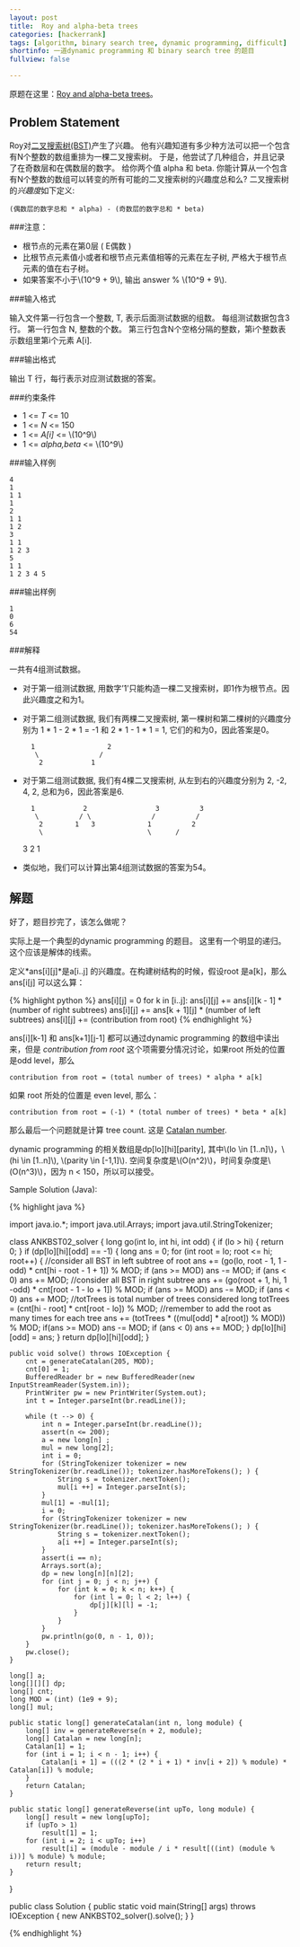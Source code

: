 ```yaml
---
layout: post
title:  Roy and alpha-beta trees
categories: [hackerrank]
tags: [algorithm, binary search tree, dynamic programming, difficult]
shortinfo: 一道dynamic programming 和 binary search tree 的题目
fullview: false 

---
```


<script type="text/javascript" src="http://cdn.mathjax.org/mathjax/latest/MathJax.js?config=default"></script>

原题在这里：[Roy and alpha-beta trees](https://www.hackerrank.com/challenges/roy-and-alpha-beta-trees)。

## Problem Statement 

Roy对[二叉搜索树(BST)](https://en.wikipedia.org/wiki/Binary_search_tree)产生了兴趣。 他有兴趣知道有多少种方法可以把一个包含有N个整数的数组重排为一棵二叉搜索树。 于是，他尝试了几种组合，并且记录了在奇数层和在偶数层的数字。 给你两个值 alpha 和 beta. 你能计算从一个包含有N个整数的数组可以转变的所有可能的二叉搜索树的兴趣度总和么? 二叉搜索树的*兴趣度*如下定义:  
	
	(偶数层的数字总和 * alpha) - (奇数层的数字总和 * beta)


###注意：

* 根节点的元素在第0层 ( E偶数 )
* 比根节点元素值小或者和根节点元素值相等的元素在左子树, 严格大于根节点元素的值在右子树。
* 如果答案不小于\\(10^9 + 9\\), 输出 answer % \\(10^9 + 9\\).

###输入格式

输入文件第一行包含一个整数, T, 表示后面测试数据的组数。 每组测试数据包含3行。 第一行包含 N, 整数的个数。 
第三行包含N个空格分隔的整数，第i个整数表示数组里第i个元素 A[i].

###输出格式

输出 T 行，每行表示对应测试数据的答案。

###约束条件

* 1 <= *T* <= 10 
* 1 <= *N* <= 150 
* 1 <= *A[i]* <= \\(10^9\\)
* 1 <= *alpha,beta* <= \\(10^9\\)

###输入样例   

	4
	1
	1 1
	1
	2
	1 1
	1 2
	3
	1 1
	1 2 3
	5
	1 1
	1 2 3 4 5
	
	
###输出样例  
	
	1
	0
	6
	54
	
###解释

一共有4组测试数据。  

* 对于第一组测试数据, 用数字’1’只能构造一棵二叉搜索树，即1作为根节点。因此兴趣度之和为1。
* 对于第二组测试数据, 我们有两棵二叉搜索树, 第一棵树和第二棵树的兴趣度分别为 1 * 1 - 2 * 1 = -1 和 2 * 1 - 1 * 1 = 1, 它们的和为0，因此答案是0。

	
		1                  2 
		 \               /
          2            1
  
* 对于第二组测试数据, 我们有4棵二叉搜索树, 从左到右的兴趣度分别为 2, -2, 4, 2, 总和为6，因此答案是6.

		1            2                 3          3  
	     \          / \               /          /
          2        1   3             1          2       
  	      \                          \      /
   	3                          2   1
* 类似地，我们可以计算出第4组测试数据的答案为54。


## 解题

好了，题目抄完了，该怎么做呢？

实际上是一个典型的dynamic programming 的题目。  这里有一个明显的递归。这个应该是解体的线索。

定义*ans[i][j]*是a[i..j] 的兴趣度。在构建树结构的时候，假设root 是a[k]，那么ans[i[j] 可以这么算：

{% highlight python %}
ans[i][j] = 0
for k in [i..j]:
	ans[i][j] += ans[i][k - 1] * (number of right subtrees) 
	ans[i][j] += ans[k + 1][j] * (number of left subtrees) 
	ans[i][j] += (contribution from root)
{% endhighlight %}

ans[i][k-1] 和 ans[k+1][j-1] 都可以通过dynamic programming 的数组中读出来，但是 *contribution from root* 这个项需要分情况讨论，如果root 所处的位置是odd level，那么   

	contribution from root = (total number of trees) * alpha * a[k]

如果 root 所处的位置是 even level, 那么：  

	contribution from root = (-1) * (total number of trees) * beta * a[k]

那么最后一个问题就是计算 tree count. 这是 [Catalan number](http://en.wikipedia.org/wiki/Catalan_number). 

dynamic programming 的相关数组是dp[lo][hi][parity], 其中\\(lo \in [1..n]\\)，\\(hi \in [1..n]\\), \\(parity \in [-1,1]\\). 空间复杂度是\\(O(n^2)\\)，时间复杂度是\\(O(n^3)\\)，因为 n < 150，所以可以接受。

Sample Solution (Java): 

{% highlight java %}

import java.io.*;
import java.util.Arrays;
import java.util.StringTokenizer;

class ANKBST02_solver {
    long go(int lo, int hi, int odd) {
        if (lo > hi) {
            return 0;
        }
        if (dp[lo][hi][odd] == -1) {
            long ans = 0;
            for (int root = lo; root <= hi; root++) {
                //consider all BST in left subtree of root
                ans += (go(lo, root - 1, 1 -odd) * cnt[hi - root - 1 + 1]) % MOD;
                if (ans >= MOD) ans -= MOD;
                if (ans < 0) ans += MOD;
                //consider all BST in right subtree
                ans += (go(root + 1, hi, 1 -odd) * cnt[root - 1 - lo + 1]) % MOD;
                if (ans >= MOD) ans -= MOD;
                if (ans < 0) ans += MOD;
                //totTrees is total number of trees considered
                long totTrees = (cnt[hi - root] * cnt[root - lo]) % MOD;
                //remember to add the root as many times for each tree
                ans += (totTrees * ((mul[odd] * a[root]) % MOD)) % MOD;
                if(ans >= MOD) ans -= MOD;
                if (ans < 0) ans += MOD;
            }
            dp[lo][hi][odd] = ans;
        }
        return dp[lo][hi][odd];
    }

    public void solve() throws IOException {
        cnt = generateCatalan(205, MOD);
        cnt[0] = 1;
        BufferedReader br = new BufferedReader(new InputStreamReader(System.in));
        PrintWriter pw = new PrintWriter(System.out);
        int t = Integer.parseInt(br.readLine());

        while (t --> 0) {
            int n = Integer.parseInt(br.readLine());
            assert(n <= 200);
            a = new long[n] ;
            mul = new long[2];
            int i = 0;
            for (StringTokenizer tokenizer = new StringTokenizer(br.readLine()); tokenizer.hasMoreTokens(); ) {
                String s = tokenizer.nextToken();
                mul[i ++] = Integer.parseInt(s);
            }
            mul[1] = -mul[1];
            i = 0;
            for (StringTokenizer tokenizer = new StringTokenizer(br.readLine()); tokenizer.hasMoreTokens(); ) {
                String s = tokenizer.nextToken();
                a[i ++] = Integer.parseInt(s);
            }
            assert(i == n);
            Arrays.sort(a);
            dp = new long[n][n][2];
            for (int j = 0; j < n; j++) {
                for (int k = 0; k < n; k++) {
                    for (int l = 0; l < 2; l++) {
                        dp[j][k][l] = -1;
                    }
                }
            }
            pw.println(go(0, n - 1, 0));
        }
        pw.close();
    }

    long[] a;
    long[][][] dp;
    long[] cnt;
    long MOD = (int) (1e9 + 9);
    long[] mul;

    public static long[] generateCatalan(int n, long module) {
        long[] inv = generateReverse(n + 2, module);
        long[] Catalan = new long[n];
        Catalan[1] = 1;
        for (int i = 1; i < n - 1; i++) {
            Catalan[i + 1] = (((2 * (2 * i + 1) * inv[i + 2]) % module) * Catalan[i]) % module;
        }
        return Catalan;
    }

    public static long[] generateReverse(int upTo, long module) {
        long[] result = new long[upTo];
        if (upTo > 1)
            result[1] = 1;
        for (int i = 2; i < upTo; i++)
            result[i] = (module - module / i * result[((int) (module % i))] % module) % module;
        return result;
    }
}

public class Solution {
    public static void main(String[] args) throws IOException {
            new ANKBST02_solver().solve();
    }
}

{% endhighlight %}

